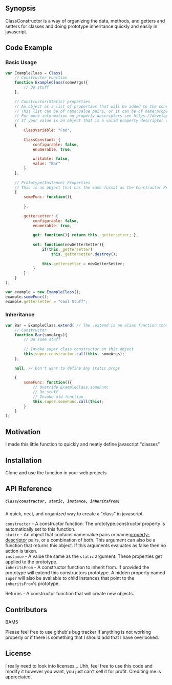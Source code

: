 ## Synopsis

ClassConstructor is a way of organizing the data, methods, and getters and setters for classes and doing prototype inheritance quickly and easily in javascript.

## Code Example

### Basic Usage
```javascript
var ExampleClass = Class(
	// Constructor Function
	function ExampleClass(someArgs){
		// Do stuff
	},
	
	// Constructor(Static) properties
	// An object as a list of properties that will be added to the constructor function.
	// This list can be of name:value pairs, or it can be of name:property-descriptor pairs.
	// For more information on property descriptors see https://developer.mozilla.org/en-US/docs/Web/JavaScript/Reference/Global_Objects/Object/defineProperty#Description
	// If your value is an object that is a valid property descriptor the class constructor will treat it as a property descriptor.
	{
		ClassVariable: "Foo",
		
		ClassConstant: {
			configurable: false,
			enumerable: true,
			
			writable: false,
			value: "Bar"
		}
	},
	
	// Prototype(Instance) Properties
	// This is an object that has the same format as the Constructor Properties object.
	{
		someFunc: function(){
		
		},
		
		gettersetter: {
			configurable: false,
			enumerable: true,
			
			get: function(){ return this._gettersetter; },
			
			set: function(newGetterSetter){
				if(this._gettersetter)
					this._gettersetter.destroy();
				
				this.gettersetter = newGetterSetter;
			}
		}
	}
);

var example = new ExampleClass();
example.someFunc();
example.gettersetter = "Cool Stuff";
```

### Inheritance
```javascript
var Bar = ExampleClass.extend( // The .extend is an alias function that invokes the Class function with ExampleClass as the last argument. Eg Class(constructor, constructorProps, protoProps, ExampleClass)
	// Constructor
	function Bar(someArgs){
		// Do some stuff
		
		// Invoke super class constructor on this object
		this.super.constructor.call(this, someArgs);
	},
	
	null, // Don't want to define any static props
	
	{
		someFunc: function(){
			// Override ExampleClass.someFunc
			// Do stuff
			// Invoke old function
			this.super.someFunc.call(this);
		}
	}
);
```

## Motivation

I made this little function to quickly and neatly define javascript "classes"

## Installation

Clone and use the function in your web projects

## API Reference

##### `Class(constructor, static, instance, inheritsFrom)`
A quick, neat, and organized way to create a "class" in javascript.

`constructor` - A constructor function. The prototype.constructor property is automatically set to this function.  
`static` - An object that contains name:value pairs or name:[property-descriptor](https://developer.mozilla.org/en-US/docs/Web/JavaScript/Reference/Global_Objects/Object/defineProperty#Description) pairs, or a combination of both. This argument can also be a function that returns this object. If this arguments evaluates as false then no action is taken.  
`instance` - A value the same as the `static` argument. These properties get applied to the prototype.  
`inheritsFrom` - A constructor function to inherit from. If provided the prototype will extend this constructors prototype. A hidden property named `super` will also be available to child instances that point to the `inheritsFrom`'s prototype.  
  
Returns - A constructor function that will create new objects.

## Contributors

BAM5

Please feel free to use github's bug tracker if anything is not working properly or if there is something that I should add that I have overlooked.

## License

I really need to look into licenses...
Uhh, feel free to use this code and modify it however you want, you just can't sell it for profit. Crediting me is appreciated.